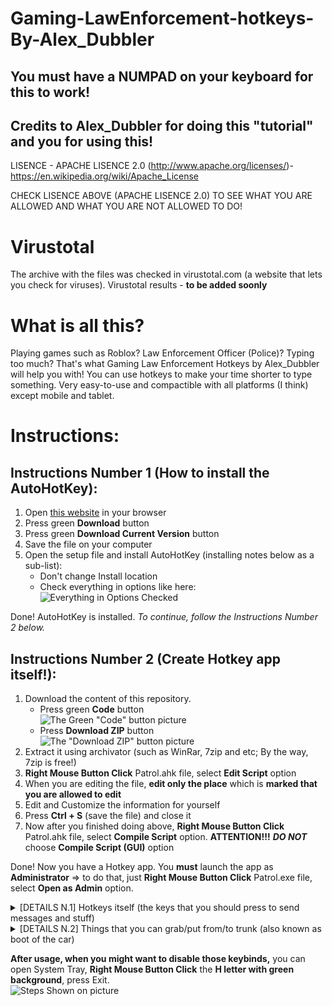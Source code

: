 # Gaming-LawEnforcement-hotkeys-By-Alex_Dubbler
## **You must have a NUMPAD on your keyboard for this to work!**
## Credits to Alex_Dubbler for doing this "tutorial" and you for using this!
LISENCE - APACHE LISENCE 2.0 (http://www.apache.org/licenses/)- https://en.wikipedia.org/wiki/Apache_License

CHECK LISENCE ABOVE (APACHE LISENCE 2.0) TO SEE WHAT YOU ARE ALLOWED AND WHAT YOU ARE NOT ALLOWED TO DO!

# Virustotal
The archive with the files was checked in virustotal.com (a website that lets you check for viruses). Virustotal results - **to be added soonly**

# What is all this?

Playing games such as Roblox? Law Enforcement Officer (Police)? Typing too much? That's what Gaming Law Enforcement Hotkeys by Alex_Dubbler will help you with!
You can use hotkeys to make your time shorter to type something. Very easy-to-use and compactible with all platforms (I think) except mobile and tablet.

# Instructions:

## Instructions Number 1 (How to install the AutoHotKey):
1. Open [this website](https://www.autohotkey.com/) in your browser
2. Press green **Download** button
3. Press green **Download Current Version** button
4. Save the file on your computer
5. Open the setup file and install AutoHotKey (installing notes below as a sub-list):
   - Don't change Install location
   - Check everything in options like here:
    <br> ![Everything in Options Checked](https://bit.ly/2VpkZCS) <br>

Done! AutoHotKey is installed. *To continue, follow the Instructions Number 2 below.*

## Instructions Number 2 (Create Hotkey app itself!):
1. Download the content of this repository. 
   - Press green **Code** button
    <br> ![The Green "Code" button picture](https://bit.ly/3yGpBml) <br>
   - Press **Download ZIP** button 
    <br> ![The "Download ZIP" button picture](https://bit.ly/3qZFXUt) <br>
2. Extract it using archivator (such as WinRar, 7zip and etc; By the way, 7zip is free!)
3. **Right Mouse Button Click** Patrol.ahk file, select **Edit Script** option
4. When you are editing the file, **edit only the place** which is **marked that you are allowed to edit**
5. Edit and Customize the information for yourself
6. Press **Ctrl + S** (save the file) and close it
7. Now after you finished doing above, **Right Mouse Button Click** Patrol.ahk file, select **Compile Script** option. **ATTENTION!!!** _**DO NOT**_ choose **Compile Script (GUI)** option

Done! Now you have a Hotkey app. You **must** launch the app as **Administrator** => to do that, just **Right Mouse Button Click** Patrol.exe file, select **Open as Admin** option.

<details>
 <summary>[DETAILS N.1] Hotkeys itself (the keys that you should press to send messages and stuff)</summary>
 
   ATTENTION!!!
 
 Types will be mentioned after the hotkeys:
   TYPE-1 = it will auto send the message
   TYPE-2 = you need to press / (in roblox, to open chat) and only then press the button itself
   
 ----------------  
 
 
 NUMPAD 0 = <callsign>, 80, LE *TYPE-1* <br>
 NUMPAD . (period) = *You wil be prompted message box what you want to put in a trunk. You can use the words from the [DETAILS N.2] below* *TYPE-1* <br>
 NUMPAD 1 = <callsign> *TYPE-2* <br>
 NUMPAD 2 = *RP of bashing the window of a car and getting out a driver with baton* *TYPE-1* <br>
 NUMPAD 3 = <department_name> 911. <Rank> <name> talking. What is the LOCATION of your emergency? *TYPE-1* <br>
 NUMPAD 4 = *RP of opening trunk and grabbing a thing that you should write yourself* *TYPE-1 but you have to write a thing name yourself* <br>
 NUMPAD 5 = <Rank> <name> with the <department_name>. *will auto send this*. Know why I stopped you? *if you want to send that, you should press enter*. *TYPE-1* <br>
 NUMPAD 6 = *You wil be prompted message box what you want to grab from a trunk. You can use the words from the [DETAILS N.2] below* *TYPE-1* <br>
 NUMPAD 7 = Sir, may I see your ID, license, proof of insurance? *TYPE-2 because if it is a FEMALE, change Sir to Ma'am* <br>
 NUMPAD 8 = -pins- *auto send* -cuffs- *auto send* *TYPE-1* <br>
 NUMPAD 9 = <callsign>, E.R. *you have to write where you are en route to then press enter yourself* *TYPE-1* <br>
 NUMPAD / = <callsign>, E.R. C2 *you have to write where you are en route to then press enter yourself* *TYPE-1* <br>
 NUMPAD * = <callsign>, E.R. C3 *you have to write where you are en route to then press enter yourself* *TYPE-1* <br>
 NUMPAD - = <callsign>, 97 *you have to write what scene you are on and then press enter yourself* *TYPE-1* <br>
 NUMPAD + = 10-71, *you have to write where the shots are fired and then press enter yourself* *TYPE-1* <br>
 NUMPAD Page Up = 20 of shots? *TYPE-1* <br>
 NUMPAD Page Down = /e *you have to write what you want only people in raido to see and then press enter yourself* *TYPE-1* <br> <br>
 
 Ctrl + J = <callsign>, PIT failed. *TYPE-1* <br>
 Ctrl + K = <calsign, PIT successfull. *TYPE-1* <br>
 Ctrl + L = LE *auto send* *cooldown 4.5 seconds* <callsign>, ATT *auto send* *TYPE-1* <br>
</details>

<details>
 <summary>[DETAILS N.2] Things that you can grab/put from/to trunk (also known as boot of the car)</summary>
  ATTENTION!!! Use the words that are after "=". Examples: v, mp, sp, rs, tv, flares <br>
   
  Vest = v, vest, V, Vest <br>
  MP5 = m, M, mp, MP, 5, mp5, MP5 <br>
  Spike Strips = s, sp, S, SP, spike, SPIKE, spikes, SPIKES <br>
  Riot Shield = rs, shield, riot, RS, SHIELD, RIOT <br>
  Traffic vest (reflective vest) = t, tv, T, TV, traffic, TRAFFIC, traffic vest, TRAFFIC VEST <br>
  Flares = flares, FLARES, Flares <br>
</details>



**After usage, when you might want to disable those keybinds,** you can open System Tray, **Right Mouse Button Click** the **H letter with green background**, press Exit. <br> ![Steps Shown on picture](https://bit.ly/3qVGt60)
